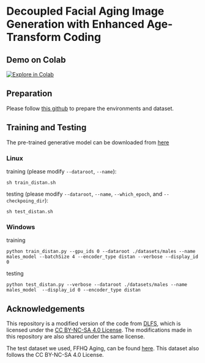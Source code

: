 # Decoupled Facial Aging Image Generation with Enhanced Age-Transform Coding

## Demo on Colab
[![Explore in Colab](https://colab.research.google.com/assets/colab-badge.svg)](https://colab.research.google.com/drive/1Yl2g6T86xpXF0DerJhpTr97I-VfB1rYX?usp=sharing)<br>

## Preparation

Please follow [this github](https://github.com/royorel/Lifespan_Age_Transformation_Synthesis) to prepare the environments and dataset.

## Training and Testing 
The pre-trained generative model can be downloaded from [here](https://drive.google.com/uc?export=download&id=1VFtJ4DijFsyOew96etk5Muh93QX8K9Tk)

### Linux
training (please modify `--dataroot`, `--name`):
```
sh train_distan.sh
```
testing (please modify `--dataroot`, `--name`, `--which_epoch`, and `--checkpoing_dir`):
```
sh test_distan.sh
```

### Windows
training
```
python train_distan.py --gpu_ids 0 --dataroot ./datasets/males --name males_model --batchSize 4 --encoder_type distan --verbose --display_id 0
```

testing
```
python test_distan.py --verbose --dataroot ./datasets/males --name males_model  --display_id 0 --encoder_type distan 
```

## Acknowledgements

This repository is a modified version of the code from [DLFS](https://github.com/SenHe/DLFS), which is licensed under the [CC BY-NC-SA 4.0 License](https://creativecommons.org/licenses/by-nc-sa/4.0/).
The modifications made in this repository are also shared under the same license.

The test dataset we used, FFHQ Aging, can be found [here](https://github.com/royorel/FFHQ-Aging-Dataset/tree/master). This dataset also follows the CC BY-NC-SA 4.0 License.

